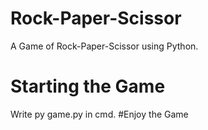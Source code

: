 # Rock-Paper-Scissor
A Game of Rock-Paper-Scissor using Python.
# Starting the Game
Write py game.py in cmd.
#Enjoy the Game
